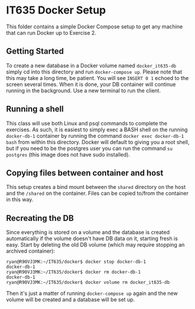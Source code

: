 # IT635 Docker Setup

This folder contains a simple Docker Compose setup to get any machine that can run Docker up to Exercise 2.

## Getting Started

To create a new database in a Docker volume named `docker_it635-db` simply cd into this directory and run `docker-compose up`.
Please note that this may take a long time, be patient.
You will see `INSERT 0 1` echoed to the screen several times.
When it is done, your DB container will continue running in the background.
Use a new terminal to run the client.

## Running a shell

This class will use both Linux and psql commands to complete the exercises.
As such, it is easiest to simply exec a BASH shell on the running `docker-db-1` container by running the command `docker exec docker-db-1 bash` from within this directory.
Docker will default to giving you a root shell, but if you need to be the postgres user you can run the command `su postgres` (this image does not have sudo installed).

## Copying files between container and host

This setup creates a bind mount between the `shared` directory on the host and the `/shared` on the container.
Files can be copied to/from the container in this way.

## Recreating the DB

Since everything is stored on a volume and the database is created automatically if the volume doesn't have DB data on it, starting fresh is easy.
Start by deleting the old DB volume (which may require stopping an archived container):

```console
ryan@R90VJ3MK:~/IT635/docker$ docker stop docker-db-1
docker-db-1
ryan@R90VJ3MK:~/IT635/docker$ docker rm docker-db-1
docker-db-1
ryan@R90VJ3MK:~/IT635/docker$ docker volume rm docker_it635-db
```

Then it's just a matter of running `docker-compose up` again and the new volume will be created and a database will be set up.
